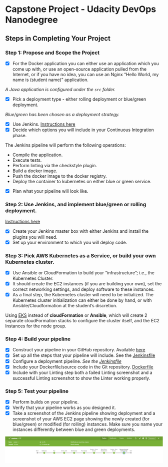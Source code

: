 # Capstone Project - Udacity DevOps Nanodegree 

## Steps in Completing Your Project
### Step 1: Propose and Scope the Project
- [x] For the Docker application you can either use an application which you come up with, or use an open-source application pulled from the Internet, or if you have no idea, you can use an Nginx “Hello World, my name is (student name)” application. 

*A Java application is configured under the `src` folder.*
- [x] Pick a deployment type - either rolling deployment or blue/green deployment.

*Blue/green has been chosen as a deployment strategy.*
- [x] Use Jenkins. [Instructions here](cloudformation/create-jenkins.md)
- [x] Decide which options you will include in your Continuous Integration phase.

The Jenkins pipeline will perform the following operations:
* Compile the application.
* Execute tests.
* Perform linting via the checkstyle plugin.
* Build a docker image.
* Push the docker image to the docker registry.
* Deploy the container to kubernetes on either blue or green service. 
- [x] Plan what your pipeline will look like.

### Step 2: Use Jenkins, and implement blue/green or rolling deployment. 

[Instructions here](cloudformation/create-jenkins.md)
- [x] Create your Jenkins master box with either Jenkins and install the plugins you will need.
- [x] Set up your environment to which you will deploy code.

### Step 3: Pick AWS Kubernetes as a Service, or build your own Kubernetes cluster.
- [x] Use Ansible or CloudFormation to build your “infrastructure”; i.e., the Kubernetes Cluster.
- [x] It should create the EC2 instances (if you are building your own), set the correct networking settings, and deploy software to these instances.
- [x] As a final step, the Kubernetes cluster will need to be initialized. The Kubernetes cluster initialization can either be done by hand, or with Ansible/Cloudformation at the student’s discretion.

Using [EKS](https://eu-west-2.console.aws.amazon.com/eks/home?region=eu-west-2#/home) instead of **cloudFormation** or **Ansible**, which will create 2 separate cloudFormation stacks to configure the cluster itself, and the EC2 Instances for the node group.

### Step 4: Build your pipeline
- [x] Construct your pipeline in your GitHub repository. Available [here](https://github.com/anyulled/capstone)
- [x] Set up all the steps that your pipeline will include. See the [Jenkinsfile](Jenkinsfile)
- [x] Configure a deployment pipeline. *See the [Jenkinsfile](Jenkinsfile)*
- [x] Include your Dockerfile/source code in the Git repository. [Dockerfile](Dockerfile)
- [x] Include with your Linting step both a failed Linting screenshot and a successful Linting screenshot to show the Linter working properly.

### Step 5: Test your pipeline
- [x] Perform builds on your pipeline.
- [x] Verify that your pipeline works as you designed it.
- [x] Take a screenshot of the Jenkins pipeline showing deployment and a screenshot of your AWS EC2 page showing the newly created (for blue/green) or modified (for rolling) instances. Make sure you name your instances differently between blue and green deployments.

![jenkins-pipeline-deployment](screenshots/step5-jenkins-pipeline.png)


